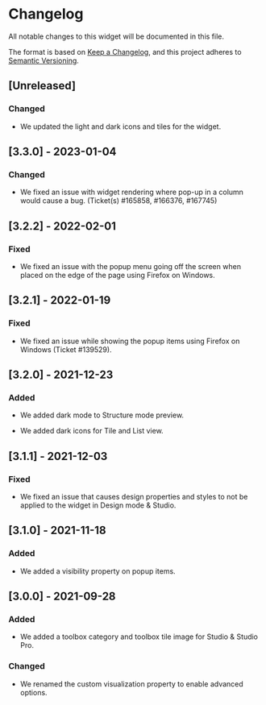 # Changelog

All notable changes to this widget will be documented in this file.

The format is based on [Keep a Changelog](https://keepachangelog.com/en/1.0.0/), and this project adheres to [Semantic Versioning](https://semver.org/spec/v2.0.0.html).

## [Unreleased]

### Changed

-   We updated the light and dark icons and tiles for the widget.

## [3.3.0] - 2023-01-04

### Changed

-   We fixed an issue with widget rendering where pop-up in a column would cause a bug. (Ticket(s) #165858, #166376, #167745)

## [3.2.2] - 2022-02-01

### Fixed

-   We fixed an issue with the popup menu going off the screen when placed on the edge of the page using Firefox on Windows.

## [3.2.1] - 2022-01-19

### Fixed

-   We fixed an issue while showing the popup items using Firefox on Windows (Ticket #139529).

## [3.2.0] - 2021-12-23

### Added

-   We added dark mode to Structure mode preview.

-   We added dark icons for Tile and List view.

## [3.1.1] - 2021-12-03

### Fixed

-   We fixed an issue that causes design properties and styles to not be applied to the widget in Design mode & Studio.

## [3.1.0] - 2021-11-18

### Added

-   We added a visibility property on popup items.

## [3.0.0] - 2021-09-28

### Added

-   We added a toolbox category and toolbox tile image for Studio & Studio Pro.

### Changed

-   We renamed the custom visualization property to enable advanced options.
